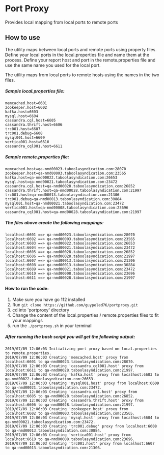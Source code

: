 # Port Proxy

Provides local mapping from local ports to remote ports

## How to use

The utility maps between local ports and remote ports using property files.
Define your local ports in the local.properties file and name them at the process.
Define your report host and port in the remote.properties file and use the same name
you used for the local port.

The utility maps from local ports to remote hosts using the names in the two files.


##### Sample local.properties file:

```
memcached.host=6601
zookeeper.host=6602
kafka.host=6603
mysql.host=6604
cassandra.cql.host=6605
cassandra.thrift.host=6606
trc001.host=6607
trc001.debug=6608
mysql001.host=6609
vertica001.host=6610
cassandra_cql001.host=6611
```

##### Sample remote.properties file:

```
memcached.host=qa-nmd00023.taboolasyndication.com:28070
zookeeper.host=qa-nmd00003.taboolasyndication.com:23565
kafka.host=qa-nmd00022.taboolasyndication.com:26653
mysql.host=qa-nmd00021.taboolasyndication.com:23472
cassandra.cql.host=qa-nmd00028.taboolasyndication.com:26852
cassandra.thrift.host=qa-nmd00028.taboolasyndication.com:21997
trc001.host=qa-nmd00013.taboolasyndication.com:21306
trc001.debug=qa-nmd00013.taboolasyndication.com:30884
mysql001.host=qa-nmd00021.taboolasyndication.com:23472
vertica001.host=qa-nmd00008.taboolasyndication.com:23696
cassandra_cql001.host=qa-nmd00028.taboolasyndication.com:21997
```

##### The files above create the following mappings:
```
localhost:6601 ==> qa-nmd00023.taboolasyndication.com:28070
localhost:6602 ==> qa-nmd00003.taboolasyndication.com:23565
localhost:6603 ==> qa-nmd00022.taboolasyndication.com:26653
localhost:6604 ==> qa-nmd00021.taboolasyndication.com:23472
localhost:6605 ==> qa-nmd00028.taboolasyndication.com:26852
localhost:6606 ==> qa-nmd00028.taboolasyndication.com:21997
localhost:6607 ==> qa-nmd00013.taboolasyndication.com:21306
localhost:6608 ==> qa-nmd00013.taboolasyndication.com:30884
localhost:6609 ==> qa-nmd00021.taboolasyndication.com:23472
localhost:6610 ==> qa-nmd00008.taboolasyndication.com:23696
localhost:6611 ==> qa-nmd00028.taboolasyndication.com:21997
```

#### How to run the code:

1. Make sure you have go 112 installed
2. Run ```git clone https://github.com/guypeled76/portproxy.git```
3. cd into 'portproxy' directory
4. Change the content of the local.properties / remote.properties files to fit your mappings
5. run the ```./portproxy.sh``` in your terminal 

##### After running the bash script you will get the following output:

```
2019/07/09 12:06:03 Initializing port proxy based on local.properties to remote.properties.
2019/07/09 12:06:03 Creating 'memcached.host' proxy from localhost:6601 to qa-nmd00023.taboolasyndication.com:28070.
2019/07/09 12:06:03 Creating 'cassandra_cql001.host' proxy from localhost:6611 to qa-nmd00028.taboolasyndication.com:21997.
2019/07/09 12:06:03 Creating 'kafka.host' proxy from localhost:6603 to qa-nmd00022.taboolasyndication.com:26653.
2019/07/09 12:06:03 Creating 'mysql001.host' proxy from localhost:6609 to qa-nmd00021.taboolasyndication.com:23472.
2019/07/09 12:06:03 Creating 'cassandra.cql.host' proxy from localhost:6605 to qa-nmd00028.taboolasyndication.com:26852.
2019/07/09 12:06:03 Creating 'cassandra.thrift.host' proxy from localhost:6606 to qa-nmd00028.taboolasyndication.com:21997.
2019/07/09 12:06:03 Creating 'zookeeper.host' proxy from localhost:6602 to qa-nmd00003.taboolasyndication.com:23565.
2019/07/09 12:06:03 Creating 'mysql.host' proxy from localhost:6604 to qa-nmd00021.taboolasyndication.com:23472.
2019/07/09 12:06:03 Creating 'trc001.debug' proxy from localhost:6608 to qa-nmd00013.taboolasyndication.com:30884.
2019/07/09 12:06:03 Creating 'vertica001.host' proxy from localhost:6610 to qa-nmd00008.taboolasyndication.com:23696.
2019/07/09 12:06:03 Creating 'trc001.host' proxy from localhost:6607 to qa-nmd00013.taboolasyndication.com:21306.
```


